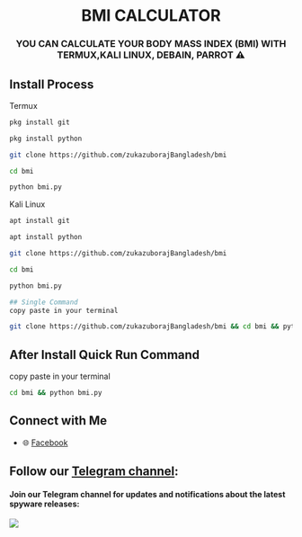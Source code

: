 <div align="center">
  <h1 align="center">BMI CALCULATOR</h1>
  <h3>YOU CAN CALCULATE YOUR BODY MASS INDEX (BMI) WITH TERMUX,KALI LINUX, DEBAIN, PARROT ⚠</h4>
</div>

## Install Process
Termux
```bash
pkg install git
```
```bash
pkg install python
```
```bash
git clone https://github.com/zukazuborajBangladesh/bmi
```
```bash
cd bmi
```
```bash
python bmi.py
```
Kali Linux
```bash
apt install git
```
```bash
apt install python
```
```bash
git clone https://github.com/zukazuborajBangladesh/bmi
```
```bash
cd bmi
```
```bash
python bmi.py
```
```bash
## Single Command
copy paste in your terminal
```
```bash
git clone https://github.com/zukazuborajBangladesh/bmi && cd bmi && python bmi.py
```
## After Install Quick Run Command
copy paste in your terminal
```bash
cd bmi && python bmi.py
```
## Connect with Me  

- 🌐 [Facebook](https://facebook.com/zukazuboraj)        

## Follow our [Telegram channel](https://t.me/deltaunitmarket):
#### Join our Telegram channel for updates and notifications about the latest spyware releases:
<a href="https://t.me/deltaunitmarket">
  <img src="https://img.shields.io/badge/Telegram-2CA5E0?style=for-the-badge&logo=telegram&logoColor=white">
</a>


